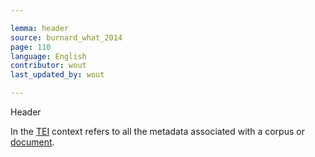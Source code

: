 ```yaml
---

lemma: header
source: burnard_what_2014
page: 110
language: English
contributor: wout
last_updated_by: wout

---
```


Header

In the [TEI](TEI.html) context refers to all the metadata associated with a corpus or [document](document.html).
